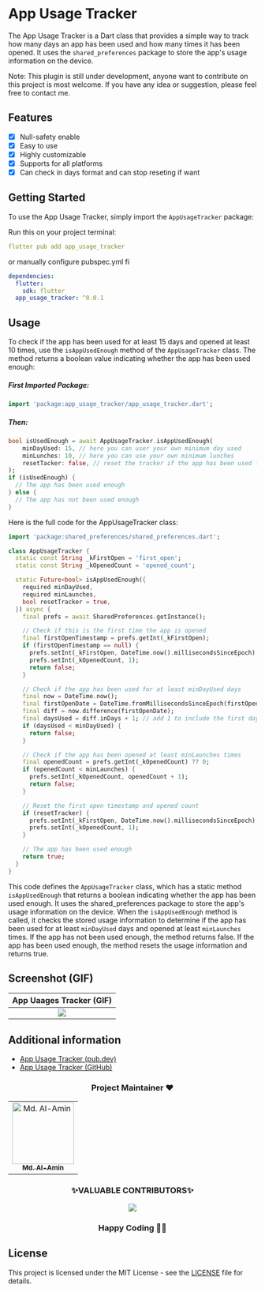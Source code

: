 # App Usage Tracker

The App Usage Tracker is a Dart class that provides a simple way to track how many days an app has been used and how many times it has been opened. It uses the `shared_preferences` package to store the app's usage information on the device.

Note: This plugin is still under development, anyone want to contribute on this project is most welcome. If you have any idea or suggestion, please feel free to contact me.

## Features

- [x] Null-safety enable
- [x] Easy to use
- [x] Highly customizable
- [x] Supports for all platforms
- [x] Can check in days format and can stop reseting if want

## Getting Started
To use the App Usage Tracker, simply import the `AppUsageTracker` package:

Run this on your project terminal:

```yaml
flutter pub add app_usage_tracker
```

or manually configure pubspec.yml fi

```yaml
dependencies:
  flutter:
    sdk: flutter
  app_usage_tracker: ^0.0.1
```

## Usage
To check if the app has been used for at least 15 days and opened at least 10 times, use the `isAppUsedEnough` method of the `AppUsageTracker` class. The method returns a boolean value indicating whether the app has been used enough:

##### First Imported Package:

```dart
import 'package:app_usage_tracker/app_usage_tracker.dart';
```

##### Then:

```dart
bool isUsedEnough = await AppUsageTracker.isAppUsedEnough(
    minDayUsed: 15, // here you can user your own minimum day used
    minLunches: 10, // here you can use your own minimum lunches
    resetTacker: false, // reset the tracker if the app has been used for at least minDays = 15 days and opened at least minLunches = 10 times. By default the tracker is reset.
);
if (isUsedEnough) {
  // The app has been used enough
} else {
  // The app has not been used enough
}
```

Here is the full code for the AppUsageTracker class:

```dart
import 'package:shared_preferences/shared_preferences.dart';

class AppUsageTracker {
  static const String _kFirstOpen = 'first_open';
  static const String _kOpenedCount = 'opened_count';

  static Future<bool> isAppUsedEnough({
    required minDayUsed,
    required minLaunches,
    bool resetTracker = true,
  }) async {
    final prefs = await SharedPreferences.getInstance();

    // Check if this is the first time the app is opened
    final firstOpenTimestamp = prefs.getInt(_kFirstOpen);
    if (firstOpenTimestamp == null) {
      prefs.setInt(_kFirstOpen, DateTime.now().millisecondsSinceEpoch);
      prefs.setInt(_kOpenedCount, 1);
      return false;
    }

    // Check if the app has been used for at least minDayUsed days
    final now = DateTime.now();
    final firstOpenDate = DateTime.fromMillisecondsSinceEpoch(firstOpenTimestamp);
    final diff = now.difference(firstOpenDate);
    final daysUsed = diff.inDays + 1; // add 1 to include the first day
    if (daysUsed < minDayUsed) {
      return false;
    }

    // Check if the app has been opened at least minLaunches times
    final openedCount = prefs.getInt(_kOpenedCount) ?? 0;
    if (openedCount < minLaunches) {
      prefs.setInt(_kOpenedCount, openedCount + 1);
      return false;
    }

    // Reset the first open timestamp and opened count
    if (resetTracker) {
      prefs.setInt(_kFirstOpen, DateTime.now().millisecondsSinceEpoch);
      prefs.setInt(_kOpenedCount, 1);
    }

    // The app has been used enough
    return true;
  }
}
```

This code defines the `AppUsageTracker` class, which has a static method `isAppUsedEnough` that returns a boolean indicating whether the app has been used enough. It uses the shared_preferences package to store the app's usage information on the device. When the `isAppUsedEnough` method is called, it checks the stored usage information to determine if the app has been used for at least `minDayUsed` days and opened at least `minLaunches` times. If the app has not been used enough, the method returns false. If the app has been used enough, the method resets the usage information and returns true.

## Screenshot (GIF)

| App Uaages Tracker (GIF) |
| :---: |
| <img src="#"> |

## Additional information

- [App Usage Tracker (pub.dev)](https://pub.dev/packages/app_usage_tracker)
- [App Usage Tracker (GitHub)](https://github.com/alamin-karno/app_usage_tracker)

<h3 align=center> Project Maintainer ❤️ </h3>
<p align="center">
<table align="center">
  <tbody><tr>
     <td align="center">
     <a href="https://github.com/alamin-karno">
     <img alt="Md. Al-Amin" src="https://avatars.githubusercontent.com/alamin-karno" width="125px;"> <br>
     <sub><b> Md. Al-Amin </b></sub>
     </a><br></td></tr>
     </tbody> </table> </p>


<h3 align="center"> ✨VALUABLE CONTRIBUTORS✨ </h3>
<p align="center">
<a href="https://github.com/alamin-karno/app_usage_tracker/graphs/contributors">
  <img src="https://contrib.rocks/image?repo=alamin-karno/app_usage_tracker" />
</a>
</p>
<h3 align="center"> Happy Coding 👨‍💻 </h3>

## License

This project is licensed under the MIT License - see the [LICENSE](LICENSE) file for details.